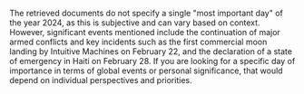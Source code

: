 The retrieved documents do not specify a single "most important day" of the year 2024, as this is subjective and can vary based on context. However, significant events mentioned include the continuation of major armed conflicts and key incidents such as the first commercial moon landing by Intuitive Machines on February 22, and the declaration of a state of emergency in Haiti on February 28. If you are looking for a specific day of importance in terms of global events or personal significance, that would depend on individual perspectives and priorities.